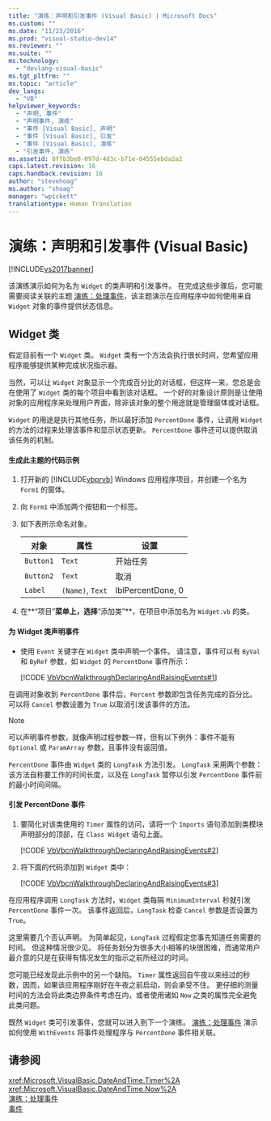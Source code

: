 ```yaml
---
title: "演练：声明和引发事件 (Visual Basic) | Microsoft Docs"
ms.custom: ""
ms.date: "11/23/2016"
ms.prod: "visual-studio-dev14"
ms.reviewer: ""
ms.suite: ""
ms.technology: 
  - "devlang-visual-basic"
ms.tgt_pltfrm: ""
ms.topic: "article"
dev_langs: 
  - "VB"
helpviewer_keywords: 
  - "声明, 事件"
  - "声明事件, 演练"
  - "事件 [Visual Basic], 声明"
  - "事件 [Visual Basic], 引发"
  - "事件 [Visual Basic], 演练"
  - "引发事件, 演练"
ms.assetid: 8ffb3be8-097d-4d3c-b71e-04555ebda2a2
caps.latest.revision: 16
caps.handback.revision: 16
author: "stevehoag"
ms.author: "shoag"
manager: "wpickett"
translationtype: Human Translation
---
```

# 演练：声明和引发事件 (Visual Basic)
[!INCLUDE[vs2017banner](../../../../csharp/includes/vs2017banner.md)]

该演练演示如何为名为 `Widget` 的类声明和引发事件。  在完成这些步骤后，您可能需要阅读关联的主题 [演练：处理事件](../../../../visual-basic/programming-guide/language-features/events/walkthrough-handling-events.md)，该主题演示在应用程序中如何使用来自 `Widget` 对象的事件提供状态信息。  
  
## Widget 类  
 假定目前有一个 `Widget` 类。  `Widget` 类有一个方法会执行很长时间，您希望应用程序能够提供某种完成状况指示器。  
  
 当然，可以让 `Widget` 对象显示一个完成百分比的对话框，但这样一来，您总是会在使用了 `Widget` 类的每个项目中看到该对话框。  一个好的对象设计原则是让使用对象的应用程序来处理用户界面，除非该对象的整个用途就是管理窗体或对话框。  
  
 `Widget` 的用途是执行其他任务，所以最好添加 `PercentDone` 事件，让调用 `Widget` 的方法的过程来处理该事件和显示状态更新。  `PercentDone` 事件还可以提供取消该任务的机制。  
  
#### 生成此主题的代码示例  
  
1.  打开新的 [!INCLUDE[vbprvb](../../../../csharp/programming-guide/concepts/linq/includes/vbprvb_md.md)] Windows 应用程序项目，并创建一个名为 `Form1` 的窗体。  
  
2.  向 `Form1` 中添加两个按钮和一个标签。  
  
3.  如下表所示命名对象。  
  
    |对象|属性|设置|  
    |--------|--------|--------|  
    |`Button1`|`Text`|开始任务|  
    |`Button2`|`Text`|取消|  
    |`Label`|`(Name)`, `Text`|lblPercentDone, 0|  
  
4.  在**“项目”**菜单上，选择**“添加类”**，在项目中添加名为 `Widget.vb` 的类。  
  
#### 为 Widget 类声明事件  
  
-   使用 `Event` 关键字在 `Widget` 类中声明一个事件。  请注意，事件可以有 `ByVal` 和 `ByRef` 参数，如 `Widget` 的 `PercentDone` 事件所示：  
  
     [!CODE [VbVbcnWalkthroughDeclaringAndRaisingEvents#1](../CodeSnippet/VS_Snippets_VBCSharp/VbVbcnWalkthroughDeclaringAndRaisingEvents#1)]  
  
 在调用对象收到 `PercentDone` 事件后，`Percent` 参数即包含任务完成的百分比。  可以将 `Cancel` 参数设置为 `True` 以取消引发该事件的方法。  
  
> [!NOTE]
>  可以声明事件参数，就像声明过程参数一样，但有以下例外：事件不能有 `Optional` 或 `ParamArray` 参数，且事件没有返回值。  
  
 `PercentDone` 事件由 `Widget` 类的 `LongTask` 方法引发。  `LongTask` 采用两个参数：该方法自称要工作的时间长度，以及在 `LongTask` 暂停以引发 `PercentDone` 事件前的最小时间间隔。  
  
#### 引发 PercentDone 事件  
  
1.  要简化对该类使用的 `Timer` 属性的访问，请将一个 `Imports` 语句添加到类模块声明部分的顶部，在 `Class Widget` 语句上面。  
  
     [!CODE [VbVbcnWalkthroughDeclaringAndRaisingEvents#2](../CodeSnippet/VS_Snippets_VBCSharp/VbVbcnWalkthroughDeclaringAndRaisingEvents#2)]  
  
2.  将下面的代码添加到 `Widget` 类中：  
  
     [!CODE [VbVbcnWalkthroughDeclaringAndRaisingEvents#3](../CodeSnippet/VS_Snippets_VBCSharp/VbVbcnWalkthroughDeclaringAndRaisingEvents#3)]  
  
 在应用程序调用 `LongTask` 方法时，`Widget` 类每隔 `MinimumInterval` 秒就引发 `PercentDone` 事件一次。  该事件返回后，`LongTask` 检查 `Cancel` 参数是否设置为 `True`。  
  
 这里需要几个否认声明。  为简单起见，`LongTask` 过程假定您事先知道任务需要的时间。  但这种情况很少见。  将任务划分为很多大小相等的块很困难，而通常用户最介意的只是在获得有情况发生的指示之前所经过的时间。  
  
 您可能已经发现此示例中的另一个缺陷。  `Timer` 属性返回自午夜以来经过的秒数，因而，如果该应用程序刚好在午夜之前启动，则会承受不住。  更仔细的测量时间的方法会将此类边界条件考虑在内，或者使用诸如 `Now` 之类的属性完全避免此类问题。  
  
 既然 `Widget` 类可引发事件，您就可以进入到下一个演练。  [演练：处理事件](../../../../visual-basic/programming-guide/language-features/events/walkthrough-handling-events.md) 演示如何使用 `WithEvents` 将事件处理程序与 `PercentDone` 事件相关联。  
  
## 请参阅  
 <xref:Microsoft.VisualBasic.DateAndTime.Timer%2A>   
 <xref:Microsoft.VisualBasic.DateAndTime.Now%2A>   
 [演练：处理事件](../../../../visual-basic/programming-guide/language-features/events/walkthrough-handling-events.md)   
 [事件](../../../../visual-basic/programming-guide/language-features/events/events.md)